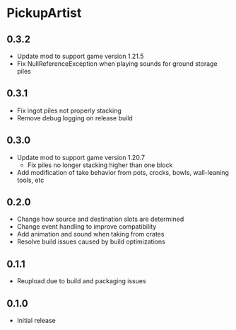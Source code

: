 # PickupArtist

## 0.3.2

- Update mod to support game version 1.21.5
- Fix NullReferenceException when playing sounds for ground storage piles

## 0.3.1

- Fix ingot piles not properly stacking
- Remove debug logging on release build

## 0.3.0

- Update mod to support game version 1.20.7
  - Fix piles no longer stacking higher than one block
- Add modification of take behavior from pots, crocks, bowls, wall-leaning tools, etc

## 0.2.0

- Change how source and destination slots are determined
- Change event handling to improve compatibility
- Add animation and sound when taking from crates
- Resolve build issues caused by build optimizations

## 0.1.1

- Reupload due to build and packaging issues

## 0.1.0

- Initial release
